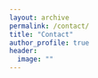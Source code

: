 ```yaml
---
layout: archive
permalink: /contact/
title: "Contact"
author_profile: true
header:
  image: ""
---
```

